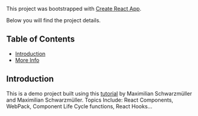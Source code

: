 This project was bootstrapped with [Create React App](https://github.com/facebook/create-react-app).

Below you will find the project details.

## Table of Contents

- [Introduction](#Introduction)
- [More Info](#More_Info)

## Introduction

This is a demo project built using this [tutorial](https://www.udemy.com/course/react-the-complete-guide-incl-redux/) by Maximilian Schwarzmüller and Maximilian Schwarzmüller. Topics Include: React Components, WebPack, Component Life Cycle functions, React Hooks...
<!-- 
## More Info
 -->
